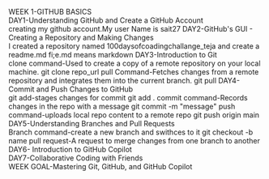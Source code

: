 WEEK 1-GITHUB BASICS<br>
  DAY1-Understanding GitHub and Create a GitHub Account<br>
      creating my github account.My user Name is sait27
  DAY2-GitHub's GUI - Creating a Repository and Making Changes<br>
      I created a repository named 100daysofcoadingchallange_teja and create a readme.md fi;e.md means markdown
  DAY3-Introduction to Git<br>
      clone command-Used to create a copy of a remote repository on your local machine. git clone repo_url
      pull Command-Fetches changes from a remote repository and integrates them into the current branch.
      git pull 
  DAY4-Commit and Push Changes to GitHub<br>
        git add-stages changes for commit git add .
        commit command-Records changes in the repo with a message git commit -m "message"
        push command-uploads local repo content to a remote repo git push origin main
  DAY5-Understanding Branches and Pull Requests<br>
        Branch command-create a new branch and swithces to it git checkout -b name
        pull request-A request to merge changes from one branch to another
  DAY6- Introduction to GitHub Copilot<br>
  DAY7-Collaborative Coding with Friends<br>
  WEEK GOAL-Mastering Git, GitHub, and GitHub Copilot<br>